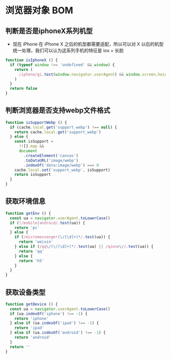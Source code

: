 # 浏览器对象 BOM

## 判断是否是iphoneX系列机型
- 现在 iPhone 在 iPhone X 之后的机型都需要适配，所以可以对 X 以后的机型统一处理，我们可以认为这系列手机的特征是 ios + 长脸
```javascript
function isIphoneX () {
  if (typeof window !== 'undefined' && window) {
    return (
      /iphone/gi.test(window.navigator.userAgent) && window.screen.height >= 812
    )
  }
  return false
}
```

## 判断浏览器是否支持webp文件格式
```javascript
function isSupportWebp () {
  if (cache.local.get('support_webp') !== null) {
    return cache.local.get('support_webp')
  } else {
    const isSupport =
      !![].map &&
      document
        .createElement('canvas')
        .toDataURL('image/webp')
        .indexOf('data:image/webp') === 0
    cache.local.set('support_webp', isSupport)
    return isSupport
  }
}
```

## 获取环境信息
```javascript
function getEnv () {
  const ua = navigator.userAgent.toLowerCase()
  if (!/mobile|android/.test(ua)) {
    return 'pc'
  } else {
    if (/micromessenger(\/[\d]+)*/.test(ua)) {
      return 'weixin'
    } else if (/qq\/(\/[\d]+)*/.test(ua) || /qzone\//.test(ua)) {
      return 'qq'
    } else {
      return 'h5'
    }
  }
}
```

## 获取设备类型
```javascript
function getDevice () {
  const ua = navigator.userAgent.toLowerCase()
  if (ua.indexOf('iphone') !== -1) {
    return 'iphone'
  } else if (ua.indexOf('ipad') !== -1) {
    return 'ipad'
  } else if (ua.indexOf('android') !== -1) {
    return 'android'
  }
  return ''
}
```